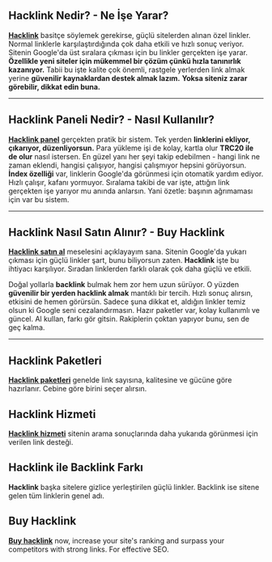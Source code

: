 ## **Hacklink Nedir? - Ne İşe Yarar?**

[**Hacklink**](https://www.hacklinkbul.com/) basitçe söylemek gerekirse, güçlü sitelerden alınan özel linkler. Normal linklerle karşılaştırdığında çok daha etkili ve hızlı sonuç veriyor. Sitenin Google'da üst sıralara çıkması için bu linkler gerçekten işe yarar. **Özellikle yeni siteler için mükemmel bir çözüm çünkü hızla tanınırlık kazanıyor.** Tabii bu işte kalite çok önemli, rastgele yerlerden link almak yerine **güvenilir kaynaklardan destek almak lazım.** **Yoksa siteniz zarar görebilir, dikkat edin buna.**

---

## **Hacklink Paneli Nedir? - Nasıl Kullanılır?**

[**Hacklink panel**](https://www.hacklinkbul.com/) gerçekten pratik bir sistem. Tek yerden **linklerini ekliyor, çıkarıyor, düzenliyorsun.** Para yükleme işi de kolay, kartla olur **TRC20 ile de olur** nasıl istersen. En güzel yanı her şeyi takip edebilmen - hangi link ne zaman eklendi, hangisi çalışıyor, hangisi çalışmıyor hepsini görüyorsun. **İndex özelliği** var, linklerin Google'da görünmesi için otomatik yardım ediyor. Hızlı çalışır, kafanı yormuyor. Sıralama takibi de var işte, attığın link gerçekten işe yarıyor mu anında anlarsın. Yani özetle: başının ağrımaması için var bu sistem.

---

## **Hacklink Nasıl Satın Alınır? - Buy Hacklink**

[**Hacklink satın al**](https://www.hacklinkbul.com/) meselesini açıklayayım sana. Sitenin Google'da yukarı çıkması için güçlü linkler şart, bunu biliyorsun zaten. **Hacklink** işte bu ihtiyacı karşılıyor. Sıradan linklerden farklı olarak çok daha güçlü ve etkili.

Doğal yollarla **backlink** bulmak hem zor hem uzun sürüyor. O yüzden **güvenilir bir yerden hacklink almak** mantıklı bir tercih. Hızlı sonuç alırsın, etkisini de hemen görürsün. Sadece şuna dikkat et, aldığın linkler temiz olsun ki Google seni cezalandırmasın. Hazır paketler var, kolay kullanımlı ve güncel. Al kullan, farkı gör gitsin. Rakiplerin çoktan yapıyor bunu, sen de geç kalma.

---

## Hacklink Paketleri

[**Hacklink paketleri**](https://www.hacklinkbul.com/) genelde link sayısına, kalitesine ve gücüne göre hazırlanır. Cebine göre birini seçer alırsın.

## Hacklink Hizmeti

[**Hacklink hizmeti**](https://www.hacklinkbul.com/) sitenin arama sonuçlarında daha yukarıda görünmesi için verilen link desteği.

## Hacklink ile Backlink Farkı

**Hacklink** başka sitelere gizlice yerleştirilen güçlü linkler. Backlink ise sitene gelen tüm linklerin genel adı.

## Buy Hacklink

[**Buy hacklink**](https://www.hacklinkbul.com/) now, increase your site's ranking and surpass your competitors with strong links. For effective SEO.
